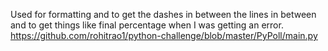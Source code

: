 Used for formatting and to get the dashes in between the lines in between and to get things like final percentage when I was getting an error.
https://github.com/rohitrao1/python-challenge/blob/master/PyPoll/main.py
